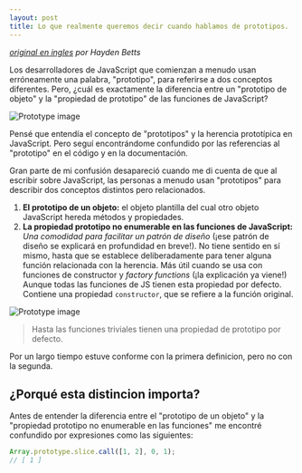 ```yaml
---
layout: post
title: Lo que realmente queremos decir cuando hablamos de prototipos.
---
```


*[original en ingles](https://medium.freecodecamp.org/what-we-really-mean-when-we-talk-about-prototypes-165586f29fa9) por Hayden Betts*

Los desarrolladores de JavaScript que comienzan a menudo usan erróneamente una palabra, "prototipo", para referirse a dos conceptos diferentes. Pero, ¿cuál es exactamente la diferencia entre un "prototipo de objeto" y la "propiedad de prototipo" de las funciones de JavaScript?


![Prototype image](https://cdn-images-1.medium.com/max/1600/1*L04gw3FTaj-fQE6b-bY2Ug.png)

Pensé que entendía el concepto de "prototipos" y la herencia prototípica en JavaScript. Pero seguí encontrándome confundido por las referencias al "prototipo" en el código y en la documentación.

Gran parte de mi confusión desapareció cuando me di cuenta de que al escribir sobre JavaScript, las personas a menudo usan "prototipos" para describir dos conceptos distintos pero relacionados.

1. **El prototipo de un objeto:** el objeto plantilla del cual otro objeto JavaScript hereda métodos y propiedades.
2. **La propiedad prototipo no enumerable en las funciones de JavaScript:** *Una comodidad para facilitar un patrón de diseño* (¡ese patrón de diseño se explicará en profundidad en breve!). 
No tiene sentido en sí mismo, hasta que se establece deliberadamente para tener alguna función relacionada con la herencia. Más útil cuando se usa con funciones de constructor y *factory functions* (¡la explicación ya viene!) Aunque todas las funciones de JS tienen esta propiedad por defecto. Contiene una propiedad `constructor`, que se refiere a la función original.

![Prototype image](https://cdn-images-1.medium.com/max/1600/1*Vmv0NSt-8jA_qOcbPuCzxA.png)
>Hasta las funciones triviales tienen una propiedad de prototipo por defecto.

Por un largo tiempo estuve conforme con la primera definicion, pero no con la segunda.

## ¿Porqué esta distincion importa?
Antes de entender la diferencia entre el "prototipo de un objeto" y la "propiedad prototipo no enumerable en las funciones" me encontré confundido por expresiones como las siguientes:

```javascript
Array.prototype.slice.call([1, 2], 0, 1);
// [ 1 ]
```